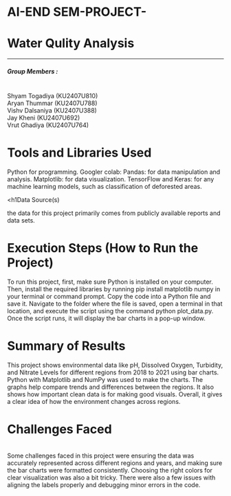 # AI-END SEM-PROJECT-
<h1>Water Qulity Analysis</h1>
<hr>
<h5>Group Members :</h5> <br>
Shyam Togadiya (KU2407U810) <br>
Aryan Thummar (KU2407U788) <br>
Vishv Dalsaniya (KU2407U388) <br>
Jay Kheni (KU2407U692) <br>
Vrut Ghadiya (KU2407U764)  <br>

<h1>Tools and Libraries Used</h1>

Python for programming. Googler colab: Pandas: for data manipulation and analysis. Matplotlib: for data visualization. TensorFlow and Keras: for any machine learning models, such as classification of deforested areas.

<h1Data Source(s)</h1>

the data for this project primarily comes from publicly available reports and data sets.

<h1>Execution Steps (How to Run the Project)</h1>

To run this project, first, make sure Python is installed on your computer. Then, install the required libraries by running pip install matplotlib numpy in your terminal or command prompt. Copy the code into a Python file and save it. Navigate to the folder where the file is saved, open a terminal in that location, and execute the script using the command python plot_data.py. Once the script runs, it will display the bar charts in a pop-up window.
<br>
<h1>Summary of Results</h1>

This project shows environmental data like pH, Dissolved Oxygen, Turbidity, and Nitrate Levels for different regions from 2018 to 2021 using bar charts. Python with Matplotlib and NumPy was used to make the charts. The graphs help compare trends and differences between the regions. It also shows how important clean data is for making good visuals. Overall, it gives a clear idea of how the environment changes across regions.
<br>
<h1>Challenges Faced</h1>
<br>
Some challenges faced in this project were ensuring the data was accurately represented across different regions and years, and making sure the bar charts were formatted consistently. Choosing the right colors for clear visualization was also a bit tricky. There were also a few issues with aligning the labels properly and debugging minor errors in the code.





